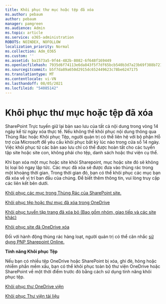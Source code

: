 ```yaml
---
title: Khôi phục thư mục hoặc tệp đã xóa
ms.author: pebaum
author: pebaum
manager: pamgreen
ms.audience: Admin
ms.topic: article
ms.service: o365-administration
ROBOTS: NOINDEX, NOFOLLOW
localization_priority: Normal
ms.collection: Adm_O365
ms.custom: ''
ms.assetid: ba1573a5-9f44-482b-8082-6f648f169449
ms.openlocfilehash: 7935d6f74113e6da843f5f7df65bcb540b3d7a23b69f388b721fd778f4ff7a0f
ms.sourcegitcommit: b5f7da89a650d2915dc652449623c78be6247175
ms.translationtype: MT
ms.contentlocale: vi-VN
ms.lasthandoff: 08/05/2021
ms.locfileid: "54085142"
---
```

# <a name="restore-a-deleted-file-or-folder"></a>Khôi phục thư mục hoặc tệp đã xóa

SharePoint Trực tuyến giữ lại bản sao lưu của tất cả nội dung trong vòng 14 ngày kể từ ngày xóa thực tế. Nếu không thể khôi phục nội dung thông qua Thùng Rác hoặc Khôi phục Tệp, người quản trị có thể liên hệ với bộ phận Hỗ trợ của Microsoft để yêu cầu khôi phục bất kỳ lúc nào trong cửa sổ 14 ngày. Việc khôi phục từ các bản sao lưu chỉ có thể được hoàn tất cho các tuyển tập site hoặc site con, không phải cho tệp, danh sách hoặc thư viện cụ thể.

Khi bạn xóa một mục hoặc site khỏi Sharepoint, mục hoặc site đó sẽ không bị loại bỏ ngay lập tức. Các mục đã xóa sẽ được đưa vào thùng rác trong một khoảng thời gian. Trong thời gian đó, bạn có thể khôi phục các mục bạn đã xóa về vị trí ban đầu của chúng. Để biết thêm thông tin, vui lòng truy cập các liên kết bên dưới.

[Khôi phục các mục trong Thùng Rác của SharePoint site.](https://support.microsoft.com/office/restore-items-in-the-recycle-bin-that-were-deleted-from-sharepoint-or-teams-6df466b6-55f2-4898-8d6e-c0dff851a0be)

[Khôi phục tệp hoặc thư mục đã xóa trong OneDrive](https://support.office.com/article/Restore-deleted-files-or-folders-in-OneDrive-949ada80-0026-4db3-a953-c99083e6a84f)

[Khôi phục tuyển tập trang đã xóa bỏ (Bao gồm nhóm, giao tiếp và các site khác)](https://docs.microsoft.com/sharepoint/restore-deleted-site-collection)

[Khôi phục site đã OneDrive xóa](https://docs.microsoft.com/onedrive/restore-deleted-onedrive)

Đối với hành động thùng rác hàng loạt, người quản trị có thể cân nhắc [sử dụng PNP Sharepoint Online.](https://docs.microsoft.com/powershell/sharepoint/sharepoint-pnp/sharepoint-pnp-cmdlets?view=sharepoint-ps)

**Tính năng Khôi phục Tệp**

Nếu bạn có nhiều tệp OneDrive hoặc SharePoint bị xóa, ghi đè, hỏng hoặc nhiễm phần mềm xấu, bạn có thể khôi phục toàn bộ thư viện OneDrive hoặc SharePoint về một thời điểm trước đó bằng cách sử dụng tính năng khôi phục tệp.

[Khôi phục thư OneDrive viện](https://support.office.com/article/restore-your-onedrive-fa231298-759d-41cf-bcd0-25ac53eb8a15)

[Khôi phục Thư viện tài liệu](https://support.office.com/article/restore-a-document-library-317791c3-8bd0-4dfd-8254-3ca90883d39a)

